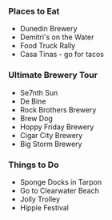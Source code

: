 
### Places to Eat
 - Dunedin Brewery
 - Demitri's on the Water
 - Food Truck Rally
 - Casa Tinas - go for tacos

### Ultimate Brewery Tour
 - Se7nth Sun
 - De Bine
 - Rock Brothers Brewery
 - Brew Dog
 - Hoppy Friday Brewery
 - Cigar City Brewery
 - Big Storm Brewery

### Things to Do
 - Sponge Docks in Tarpon
 - Go to Clearwater Beach
 - Jolly Trolley
 - Hippie Festival
